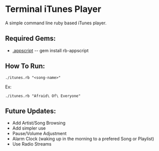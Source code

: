 Terminal iTunes Player
======================

A simple command line ruby based iTunes player.

Required Gems:
--------------

* [.appscript](http://appscript.sourceforge.net/) -- gem install rb-appscript

How To Run:
-----------

	./itunes.rb "<song-name>"
Ex:

	./itunes.rb "Afraid\ Of\ Everyone"

Future Updates:
---------------

* Add Artist/Song Browsing
* Add simpler use
* Pause/Volume Adjustment
* Alarm Clock (waking up in the morning to a prefered Song or Playlist)
* Use Radio Streams

